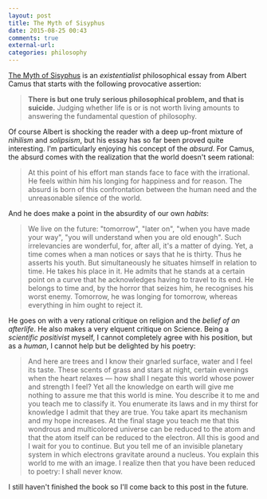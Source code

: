 ```yaml
---
layout: post
title: The Myth of Sisyphus
date: 2015-08-25 00:43
comments: true
external-url:
categories: philosophy
---
```


[The Myth of Sisyphus](https://en.wikipedia.org/wiki/The_Myth_of_Sisyphus) is an _existentialist_ philosophical essay from Albert Camus that starts with the following provocative assertion:

> **There is but one truly serious philosophical problem, and that is suicide.** Judging whether life is or is not worth living amounts to answering the fundamental question of philosophy.

Of course Albert is shocking the reader with a deep up-front mixture of _nihilism_ and _solipsism_, but his essay has so far been proved quite interesting. I'm particularly enjoying his concept of the _absurd_. For Camus, the absurd comes with the realization that the world doesn't seem rational:

> At this point of his effort man stands face to face with the irrational. He feels within him his longing for happiness and for reason. The absurd is born of this confrontation between the human need and the unreasonable silence of the world.

And he does make a point in the absurdity of our own _habits_:

> We live on the future: "tomorrow", "later on", "when you have made your way", "you will understand when you are old enough". Such irrelevancies are wonderful, for, after all, it's a matter of dying. Yet, a time comes when a man notices or says that he is thirty. Thus he asserts his youth. But simultaneously he situates himself in relation to time. He takes his place in it. He admits that he stands at a certain point on a curve that he acknowledges having to travel to its end. He belongs to time and, by the horror that seizes him, he recognises his worst enemy. Tomorrow, he was longing for tomorrow, whereas everything in him ought to reject it.

He goes on with a very rational critique on religion and the _belief of an afterlife_. He also makes a very elquent critique on Science. Being a _scientific positivist_ myself, I cannot completely agree with his position, but as a _human_, I cannot help but be delighted by his poetry:

> And here are trees and I know their gnarled surface, water and I feel its taste. These scents of grass and stars
at night, certain evenings when the heart relaxes — how shall I negate this world whose power and strength I
feel? Yet all the knowledge on earth will give me nothing to assure me that this world is mine. You describe it to
me and you teach me to classify it. You enumerate its laws and in my thirst for knowledge I admit that they are
true. You take apart its mechanism and my hope increases. At the final stage you teach me that this wondrous and multicolored universe can be reduced to the atom and that the atom itself can be reduced to the
electron. All this is good and I wait for you to continue. But you tell me of an invisible planetary system in
which electrons gravitate around a nucleus. You explain this world to me with an image. I realize then that you
have been reduced to poetry: I shall never know.

I still haven't finished the book so I'll come back to this post in the future.
